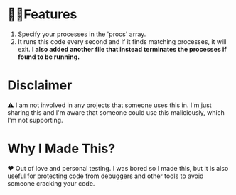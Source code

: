 # 👨‍💻Features
1) Specify your processes in the 'procs' array.
2) It runs this code every second and if it finds matching processes, it will exit.
   **I **also** added another file that instead terminates the processes if found to be running.**

   
# Disclaimer
⚠️ I am not involved in any projects that someone uses this in.
I'm just sharing this and I'm aware that someone could use this maliciously, which I'm not supporting.

# Why I Made This?
❤️ Out of love and personal testing.
  I was bored so I made this, but it is also useful for protecting code from debuggers and other tools to avoid someone cracking your code.
